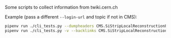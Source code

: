 Some scripts to collect information from twiki.cern.ch

Example (pass a different `--login-url` and topic if not in CMS):
```bash
pipenv run ./cli_tests.py --dumpheaders CMS.SiStripLocalReconstructionPage --rawcache=cache/raw_debug
pipenv run ./cli_tests.py -v --backlinks CMS.SiStripLocalReconstructionPage --backlinkscache=cache/backlinks
```
